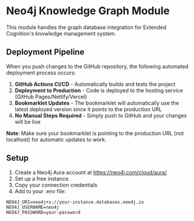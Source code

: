 # Neo4j Knowledge Graph Module

This module handles the graph database integration for Extended Cognition's knowledge management system.

## Deployment Pipeline

When you push changes to the GitHub repository, the following automated deployment process occurs:

1. **GitHub Actions CI/CD** - Automatically builds and tests the project
2. **Deployment to Production** - Code is deployed to the hosting service (GitHub Pages/Netlify/Vercel)
3. **Bookmarklet Updates** - The bookmarklet will automatically use the latest deployed version since it points to the production URL
4. **No Manual Steps Required** - Simply push to GitHub and your changes will be live

**Note**: Make sure your bookmarklet is pointing to the production URL (not localhost) for automatic updates to work.

## Setup

1. Create a Neo4j Aura account at https://neo4j.com/cloud/aura/
2. Set up a free instance
3. Copy your connection credentials
4. Add to your .env file:

```
NEO4J_URI=neo4j+s://your-instance.databases.neo4j.io
NEO4J_USERNAME=neo4j
NEO4J_PASSWORD=your-password
```
